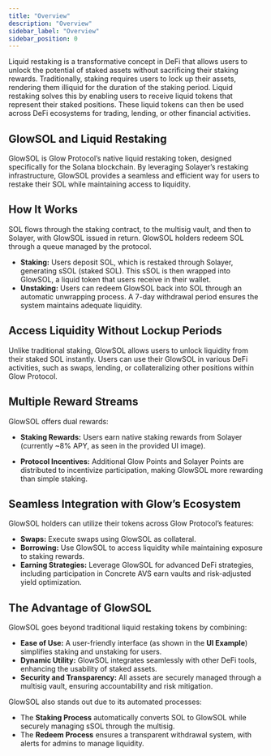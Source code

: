 ```yaml
---
title: "Overview"
description: "Overview"
sidebar_label: "Overview"
sidebar_position: 0
---
```


Liquid restaking is a transformative concept in DeFi that allows users to unlock the potential of staked assets without sacrificing their staking rewards. Traditionally, staking requires users to lock up their assets, rendering them illiquid for the duration of the staking period. Liquid restaking solves this by enabling users to receive liquid tokens that represent their staked positions. These liquid tokens can then be used across DeFi ecosystems for trading, lending, or other financial activities.

## GlowSOL and Liquid Restaking

GlowSOL is Glow Protocol’s native liquid restaking token, designed specifically for the Solana blockchain. By leveraging Solayer’s restaking infrastructure, GlowSOL provides a seamless and efficient way for users to restake their SOL while maintaining access to liquidity.

## How It Works

SOL flows through the staking contract, to the multisig vault, and then to Solayer, with GlowSOL issued in return. GlowSOL holders redeem SOL through a queue managed by the protocol.

- **Staking:** Users deposit SOL, which is restaked through Solayer, generating sSOL (staked SOL). This sSOL is then wrapped into GlowSOL, a liquid token that users receive in their wallet.
- **Unstaking:** Users can redeem GlowSOL back into SOL through an automatic unwrapping process. A 7-day withdrawal period ensures the system maintains adequate liquidity.

## Access Liquidity Without Lockup Periods

Unlike traditional staking, GlowSOL allows users to unlock liquidity from their staked SOL instantly. Users can use their GlowSOL in various DeFi activities, such as swaps, lending, or collateralizing other positions within Glow Protocol.

## Multiple Reward Streams

GlowSOL offers dual rewards:

- **Staking Rewards:** Users earn native staking rewards from Solayer (currently ~8% APY, as seen in the provided UI image).

- **Protocol Incentives:** Additional Glow Points and Solayer Points are distributed to incentivize participation, making GlowSOL more rewarding than simple staking.

## Seamless Integration with Glow’s Ecosystem

GlowSOL holders can utilize their tokens across Glow Protocol’s features:

- **Swaps:** Execute swaps using GlowSOL as collateral.
- **Borrowing:** Use GlowSOL to access liquidity while maintaining exposure to staking rewards.
- **Earning Strategies:** Leverage GlowSOL for advanced DeFi strategies, including participation in Concrete AVS earn vaults and risk-adjusted yield optimization.

## The Advantage of GlowSOL

GlowSOL goes beyond traditional liquid restaking tokens by combining:
- **Ease of Use:** A user-friendly interface (as shown in the **UI Example**) simplifies staking and unstaking for users.
- **Dynamic Utility:** GlowSOL integrates seamlessly with other DeFi tools, enhancing the usability of staked assets.
- **Security and Transparency:** All assets are securely managed through a multisig vault, ensuring accountability and risk mitigation.

GlowSOL also stands out due to its automated processes:
- The **Staking Process** automatically converts SOL to GlowSOL while securely managing sSOL through the multisig.
- The **Redeem Process** ensures a transparent withdrawal system, with alerts for admins to manage liquidity.
